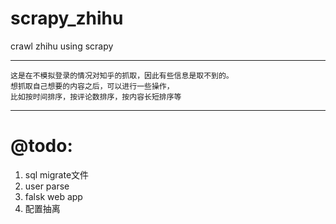 # scrapy_zhihu
crawl zhihu using scrapy

***

```
这是在不模拟登录的情况对知乎的抓取，因此有些信息是取不到的。
想抓取自己想要的内容之后，可以进行一些操作，
比如按时间排序，按评论数排序，按内容长短排序等
```

***

# @todo:
1. sql migrate文件
2. user parse
3. falsk web app
4. 配置抽离